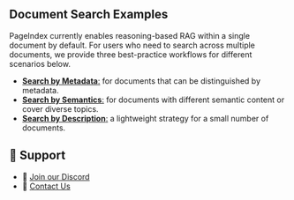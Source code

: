 

## Document Search Examples


PageIndex currently enables reasoning-based RAG within a single document by default.
For users who need to search across multiple documents, we provide three best-practice workflows for different scenarios below.

* [**Search by Metadata**:](dmetadata.md) for documents that can be distinguished by metadata.
* [**Search by Semantics**:](semantics.md) for documents with different semantic content or cover diverse topics.
* [**Search by Description**:](description.md) a lightweight strategy for a small number of documents.


## 💬 Support

* 🤝 [Join our Discord](https://discord.gg/VuXuf29EUj)
* 📨 [Contact Us](https://ii2abc2jejf.typeform.com/to/meB40zV0)